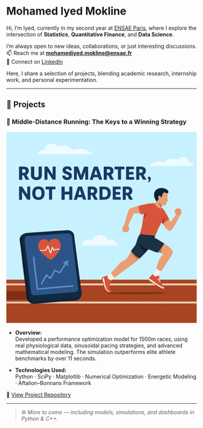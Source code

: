 # Mohamed Iyed Mokline

Hi, I’m Iyed, currently in my second year at [ENSAE Paris](https://www.ensae.fr), where I explore the intersection of **Statistics**, **Quantitative Finance**, and **Data Science**.

I’m always open to new ideas, collaborations, or just interesting discussions.  
📫 Reach me at **mohamediyed.mokline@ensae.fr**  
🔗 Connect on [LinkedIn](https://www.linkedin.com/in/mohamed-iyed-mokline-2432b132a/)

Here, I share a selection of projects, blending academic research, internship work, and personal experimentation.

---

## 🧠 Projects 

### 🏃 Middle-Distance Running: The Keys to a Winning Strategy

<p align="center">
  <a href="https://github.com/mmokline/middle-distance-running-strategy" target="_blank">
    <img src="./assets/middle-distance-optimization.png" alt="Middle Distance Running" width="600"/>
  </a>
</p>


- **Overview:**  
  Developed a performance optimization model for 1500m races, using real physiological data, sinusoidal pacing strategies, and advanced mathematical modeling. The simulation outperforms elite athlete benchmarks by over 11 seconds.

- **Technologies Used:**  
  Python · SciPy · Matplotlib · Numerical Optimization · Energetic Modeling · Aftalion–Bonnans Framework

🔗 [View Project Repository](https://github.com/mmokline/middle-distance-running-strategy)

---

> ⚙️ *More to come — including models, simulations, and dashboards in Python & C++.*
